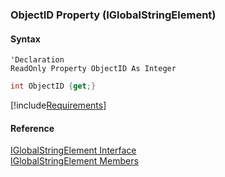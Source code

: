﻿### ObjectID Property (IGlobalStringElement)

#### Syntax

```vbnet
'Declaration
ReadOnly Property ObjectID As Integer
```

```csharp
int ObjectID {get;}
```

[!include[Requirements](../partials/requirements.md)]

#### Reference

[IGlobalStringElement Interface](fcSDK~FChoice.Foundation.Clarify.DataObjects.IGlobalStringElement.md)  
[IGlobalStringElement Members](fcSDK~FChoice.Foundation.Clarify.DataObjects.IGlobalStringElement_members.md)